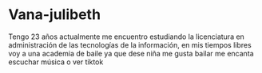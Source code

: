 # Vana-julibeth
Tengo 23 años actualmente me encuentro estudiando la licenciatura en administración de las tecnologías de la información, en mis tiempos libres voy a una academia de baile ya que dese niña me gusta bailar  me encanta escuchar música o ver tiktok  
